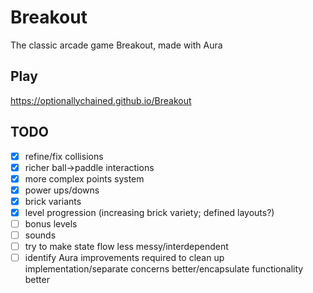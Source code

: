 # Breakout

The classic arcade game Breakout, made with Aura


## Play

https://optionallychained.github.io/Breakout


## TODO

- [x] refine/fix collisions
- [x] richer ball->paddle interactions
- [x] more complex points system
- [x] power ups/downs
- [x] brick variants
- [x] level progression (increasing brick variety; defined layouts?)
- [ ] bonus levels
- [ ] sounds
- [ ] try to make state flow less messy/interdependent
- [ ] identify Aura improvements required to clean up implementation/separate concerns better/encapsulate functionality better
